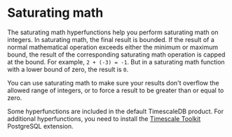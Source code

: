 # Saturating math
The saturating math hyperfunctions help you perform saturating math on integers.
In saturating math, the final result is bounded. If the result of a normal mathematical
operation exceeds either the minimum or maximum bound, the result of the
corresponding saturating math operation is capped at the bound. For example,
`2 + (-3) = -1`. But in a saturating math function with a lower bound of zero, the result
is `0`.

You can use saturating math to make sure your results don't overflow the allowed range
of integers, or to force a result to be greater than or equal to zero.

Some hyperfunctions are included in the default TimescaleDB product. For
additional hyperfunctions, you need to install the
[Timescale Toolkit][install-toolkit] PostgreSQL extension.

<hyperfunctionTable
    hyperfunctionFamily='saturating math'
    includeExperimental
    sortByType
/>

[install-toolkit]: timescaledb/:currentVersion:/how-to-guides/hyperfunctions/install-toolkit
